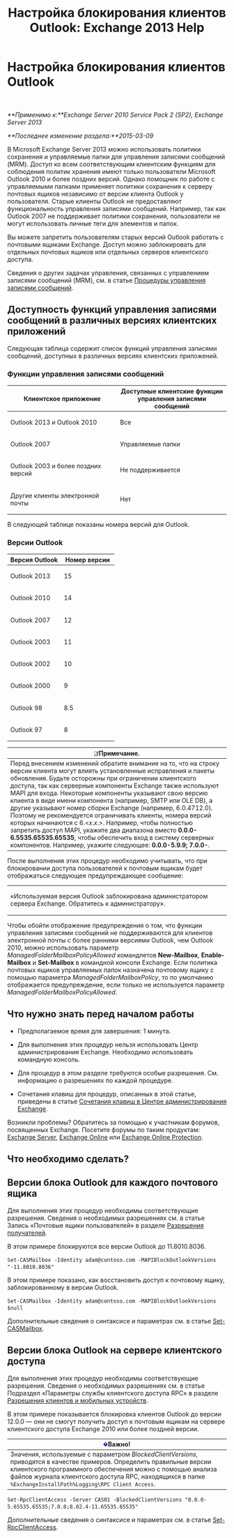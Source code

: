 ﻿---
title: 'Настройка блокирования клиентов Outlook: Exchange 2013 Help'
TOCTitle: Настройка блокирования клиентов Outlook
ms:assetid: 3a579c83-8bc7-4adc-a25c-8eb6eed7220c
ms:mtpsurl: https://technet.microsoft.com/ru-ru/library/Dd335207(v=EXCHG.150)
ms:contentKeyID: 51408018
ms.date: 04/30/2018
mtps_version: v=EXCHG.150
ms.translationtype: HT
---

# Настройка блокирования клиентов Outlook

 

_**Применимо к:**Exchange Server 2010 Service Pack 2 (SP2), Exchange Server 2013_

_**Последнее изменение раздела:**2015-03-09_

В Microsoft Exchange Server 2013 можно использовать политики сохранения и управляемые папки для управления записями сообщений (MRM). Доступ ко всем соответствующим клиентским функциям для соблюдения политик хранения имеют только пользователи Microsoft Outlook 2010 и более поздних версий. Однако помощник по работе с управляемыми папками применяет политики сохранения к серверу почтовых ящиков независимо от версии клиента Outlook у пользователя. Старые клиенты Outlook не предоставляют функциональность управления записями сообщений. Например, так как Outlook 2007 не поддерживает политики сохранения, пользователи не могут использовать личные теги для элементов и папок.

Вы можете запретить пользователям старых версий Outlook работать с почтовыми ящиками Exchange. Доступ можно заблокировать для отдельных почтовых ящиков или отдельных серверов клиентского доступа.

Сведения о других задачах управления, связанных с управлением записями сообщений (MRM), см. в статье [Процедуры управления записями сообщений](messaging-records-management-procedures-exchange-2013-help.md).

## Доступность функций управления записями сообщений в различных версиях клиентских приложений

Следующая таблица содержит список функций управления записями сообщений, доступных в различных версиях клиентских приложений.

### Функции управления записями сообщений

<table>
<colgroup>
<col style="width: 50%" />
<col style="width: 50%" />
</colgroup>
<thead>
<tr class="header">
<th>Клиентское приложение</th>
<th>Доступные клиентские функции управления записями сообщений</th>
</tr>
</thead>
<tbody>
<tr class="odd">
<td><p>Outlook 2013 и Outlook 2010</p></td>
<td><p>Все</p></td>
</tr>
<tr class="even">
<td><p>Outlook 2007</p></td>
<td><p>Управляемые папки</p></td>
</tr>
<tr class="odd">
<td><p>Outlook 2003 и более поздних версий</p></td>
<td><p>Не поддерживается</p></td>
</tr>
<tr class="even">
<td><p>Другие клиенты электронной почты</p></td>
<td><p>Нет</p></td>
</tr>
</tbody>
</table>


В следующей таблице показаны номера версий для Outlook.

### Версии Outlook

<table>
<colgroup>
<col style="width: 50%" />
<col style="width: 50%" />
</colgroup>
<thead>
<tr class="header">
<th>Версия Outlook</th>
<th>Номер версии</th>
</tr>
</thead>
<tbody>
<tr class="odd">
<td><p>Outlook 2013</p></td>
<td><p>15</p></td>
</tr>
<tr class="even">
<td><p>Outlook 2010</p></td>
<td><p>14</p></td>
</tr>
<tr class="odd">
<td><p>Outlook 2007</p></td>
<td><p>12</p></td>
</tr>
<tr class="even">
<td><p>Outlook 2003</p></td>
<td><p>11</p></td>
</tr>
<tr class="odd">
<td><p>Outlook 2002</p></td>
<td><p>10</p></td>
</tr>
<tr class="even">
<td><p>Outlook 2000</p></td>
<td><p>9</p></td>
</tr>
<tr class="odd">
<td><p>Outlook 98</p></td>
<td><p>8.5</p></td>
</tr>
<tr class="even">
<td><p>Outlook 97</p></td>
<td><p>8</p></td>
</tr>
</tbody>
</table>


<table>
<thead>
<tr class="header">
<th><img src="images/JJ126620.note(EXCHG.150).gif" title="Примечание" alt="Примечание" />Примечание.</th>
</tr>
</thead>
<tbody>
<tr class="odd">
<td>Перед внесением изменений обратите внимание на то, что на строку версии клиента могут влиять установленные исправления и пакеты обновления. Будьте осторожны при ограничении клиентского доступа, так как серверные компоненты Exchange также используют MAPI для входа. Некоторые компоненты указывают свою версию клиента в виде имени компонента (например, SMTP или OLE DB), а другие указывают номер сборки Exchange (например, 6.0.4712.0). Поэтому не рекомендуется ограничивать клиенты, номера версий которых начинаются с 6.&lt;<em>x</em>.<em>x</em>.&gt;. Например, чтобы полностью запретить доступ MAPI, укажите два диапазона вместо <strong>0.0.0-6.5535.65535.65535</strong>, чтобы обеспечить вход в систему серверных компонентов. Например, укажите следующее: <strong>0.0.0-5.9.9; 7.0.0-</strong>.</td>
</tr>
</tbody>
</table>


После выполнения этих процедур необходимо учитывать, что при блокировании доступа пользователей к почтовым ящикам будет отображаться следующее предупреждающее сообщение:


<table>
<colgroup>
<col style="width: 100%" />
</colgroup>
<tbody>
<tr class="odd">
<td><p>«Используемая версия Outlook заблокирована администратором сервера Exchange. Обратитесь к администратору».</p></td>
</tr>
</tbody>
</table>


Чтобы обойти отображение предупреждения о том, что функции управления записями сообщений не поддерживаются для клиентов электронной почты с более ранними версиями Outlook, чем Outlook 2010, можно использовать параметр *ManagedFolderMailboxPolicyAllowed* командлетов **New-Mailbox**, **Enable-Mailbox** и **Set-Mailbox** в командной консоли Exchange. Если политика почтовых ящиков управляемых папок назначена почтовому ящику с помощью параметра *ManagedFolderMailboxPolicy*, то по умолчанию отображается предупреждение, если только не используется параметр *ManagedFolderMailboxPolicyAllowed*.

## Что нужно знать перед началом работы

  - Предполагаемое время для завершения: 1 минута.

  - Для выполнения этих процедур нельзя использовать Центр администрирования Exchange. Необходимо использовать командную консоль.

  - Для процедур в этом разделе требуются особые разрешения. См. информацию о разрешениях по каждой процедуре.

  - Сочетания клавиш для процедур, описанных в этой статье, приведены в статье [Сочетания клавиш в Центре администрирования Exchange](keyboard-shortcuts-in-the-exchange-admin-center-exchange-online-protection-help.md).

Возникли проблемы? Обратитесь за помощью к участникам форумов, посвященных Exchange. Посетите форумы по таким продуктам: [Exchange Server](https://go.microsoft.com/fwlink/p/?linkid=60612), [Exchange Online](https://go.microsoft.com/fwlink/p/?linkid=267542) или [Exchange Online Protection](https://go.microsoft.com/fwlink/p/?linkid=285351).

## Что необходимо сделать?

## Версии блока Outlook для каждого почтового ящика

Для выполнения этих процедур необходимы соответствующие разрешения. Сведения о необходимых разрешениях см. в статье Запись «Почтовые ящики пользователей» в разделе [Разрешения получателей](recipients-permissions-exchange-2013-help.md).

В этом примере блокируются все версии Outlook до 11.8010.8036.

    Set-CASMailbox -Identity adam@contoso.com -MAPIBlockOutlookVersions "-11.8010.8036"

В этом примере показано, как восстановить доступ к почтовому ящику, заблокированному в версии Outlook.

    Set-CASMailbox -Identity adam@contoso.com -MAPIBlockOutlookVersions $null

Дополнительные сведения о синтаксисе и параметрах см. в статье [Set-CASMailbox](https://technet.microsoft.com/ru-ru/library/bb125264\(v=exchg.150\)).

## Версии блока Outlook на сервере клиентского доступа

Для выполнения этих процедур необходимы соответствующие разрешения. Сведения о необходимых разрешениях см. в статье Подраздел «Параметры службы клиентского доступа RPC» в разделе [Разрешения клиентов и мобильных устройств](clients-and-mobile-devices-permissions-exchange-2013-help.md).

В этом примере показывается блокировка клиентов Outlook до версии 12.0.0 — они не смогут получить доступ к почтовым ящикам на сервере клиентского доступа Exchange 2010 или более поздней версии.

<table>
<thead>
<tr class="header">
<th><img src="images/Dd876857.important(EXCHG.150).gif" title="Важно" alt="Важно" />Важно!</th>
</tr>
</thead>
<tbody>
<tr class="odd">
<td>Значения, используемые с параметром <em>BlockedClientVersions</em>, приводятся в качестве примеров. Определить правильные версии клиентского программного обеспечения можно с помощью анализа файлов журнала клиентского доступа RPC, находящихся в папке <code>%ExchangeInstallPath%Logging\RPC Client Access</code>.</td>
</tr>
</tbody>
</table>


    Set-RpcClientAccess -Server CAS01 -BlockedClientVersions "0.0.0-5.65535.65535;7.0.0;8.02.4-11.65535.65535"

Дополнительные сведения о синтаксисе и параметрах см. в статье [Set-RpcClientAccess](https://technet.microsoft.com/ru-ru/library/dd351072\(v=exchg.150\)).

